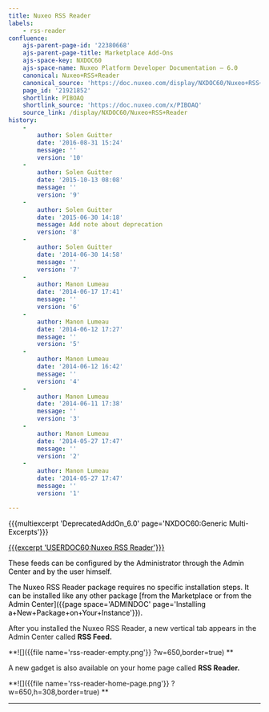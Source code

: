 ```yaml
---
title: Nuxeo RSS Reader
labels:
    - rss-reader
confluence:
    ajs-parent-page-id: '22380668'
    ajs-parent-page-title: Marketplace Add-Ons
    ajs-space-key: NXDOC60
    ajs-space-name: Nuxeo Platform Developer Documentation — 6.0
    canonical: Nuxeo+RSS+Reader
    canonical_source: 'https://doc.nuxeo.com/display/NXDOC60/Nuxeo+RSS+Reader'
    page_id: '21921852'
    shortlink: PIBOAQ
    shortlink_source: 'https://doc.nuxeo.com/x/PIBOAQ'
    source_link: /display/NXDOC60/Nuxeo+RSS+Reader
history:
    - 
        author: Solen Guitter
        date: '2016-08-31 15:24'
        message: ''
        version: '10'
    - 
        author: Solen Guitter
        date: '2015-10-13 08:08'
        message: ''
        version: '9'
    - 
        author: Solen Guitter
        date: '2015-06-30 14:18'
        message: Add note about deprecation
        version: '8'
    - 
        author: Solen Guitter
        date: '2014-06-30 14:58'
        message: ''
        version: '7'
    - 
        author: Manon Lumeau
        date: '2014-06-17 17:41'
        message: ''
        version: '6'
    - 
        author: Manon Lumeau
        date: '2014-06-12 17:27'
        message: ''
        version: '5'
    - 
        author: Manon Lumeau
        date: '2014-06-12 16:42'
        message: ''
        version: '4'
    - 
        author: Manon Lumeau
        date: '2014-06-11 17:38'
        message: ''
        version: '3'
    - 
        author: Manon Lumeau
        date: '2014-05-27 17:47'
        message: ''
        version: '2'
    - 
        author: Manon Lumeau
        date: '2014-05-27 17:47'
        message: ''
        version: '1'

---
```

<span style="color: rgb(0,0,0);">{{{multiexcerpt 'DeprecatedAddOn_6.0' page='NXDOC60:Generic Multi-Excerpts'}}}
</span>

[<span style="color: rgb(0,0,0);">{{{excerpt 'USERDOC60:Nuxeo RSS Reader'}}}
</span>](https://connect.nuxeo.com/nuxeo/site/marketplace/package/nuxeo-rss-reader)

<span style="color: rgb(0,0,0);">These feeds can be configured by the Administrator through the Admin Center and by the user himself.&nbsp;</span>

<span style="color: rgb(0,0,0);">The Nuxeo RSS Reader package&nbsp;requires no specific installation steps. It can be installed like any other package&nbsp;[from the Marketplace or from the Admin Center]({{page space='ADMINDOC' page='Installing a+New+Package+on+Your+Instance'}}).</span>

After you installed the Nuxeo RSS Reader, a new vertical tab appears in the Admin Center called&nbsp;**RSS Feed.**

**![]({{file name='rss-reader-empty.png'}} ?w=650,border=true)
**

A new gadget is also available on your home page called **RSS Reader.**

**![]({{file name='rss-reader-home-page.png'}} ?w=650,h=308,border=true)
**

* * *